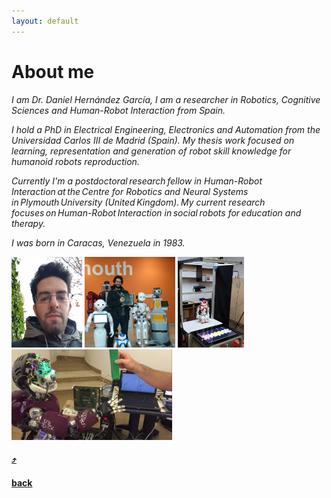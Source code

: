 ```yaml
---
layout: default
---
```


# [](#about-me)About me

_I am Dr. Daniel Hernández García, I am a researcher in Robotics, Cognitive Sciences and Human-Robot Interaction from Spain._

_I hold a PhD in Electrical Engineering, Electronics and Automation from the Universidad Carlos III de Madrid (Spain). My thesis work focused on learning, representation and generation of robot skill knowledge for humanoid robots reproduction._

_Currently I'm a postdoctoral research fellow in Human-Robot Interaction at the Centre for Robotics and Neural Systems in Plymouth University (United Kingdom). My current research focuses on Human-Robot Interaction in social robots for education and therapy._

_I was born in Caracas, Venezuela in 1983._

<!-- In 2007 I graduated in Electronic Engineering from the Universidad Simón Bolívar in Caracas, Venezuela. -->

<!-- In October 2010, I have been awarded the qualification of Master in Robotics and Automation by the Universidad Carlos III de Madrid. -->



![](/images/profile_small.png)
![](/images/profile_with-robots.png)
![](/images/dream_setup.png)
![](/images/capocaccia_screenshot.png)

#### [:arrow_heading_up:](#about-me)

#### [back](/)



<!--
As a researcher, I have focused on Human-Robot Interaction, Machine Learning Algorithms and Cognitive Systems, taking part in a number of both, national and European projects.
I worked in the control of Humanoid Robots, principally with the fujitsu HOAP-3 robot platform. I also work in the development of Human-Robot Interfaces to interact with the robot and the implementation of Human-Robot Interaction and Computer Vision algorithms.

I am interested in topics of Human-Robot Interaction, Human-Robot Collaboration and Machine Learning Algorithms, Learning from Demonstration, Knowledge Representation and Reasoning, Artificial Intelligence, Cognitive Systems and Data Analysis. -->
